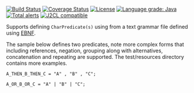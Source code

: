 [![Build Status](https://travis-ci.com/mP1/walkingkooka-text-cursor-parser-ebnf-charpredicate.svg?branch=master)](https://travis-ci.com/mP1/walkingkooka-text-cursor-parser-ebnf-charpredicate.svg?branch=master)
[![Coverage Status](https://coveralls.io/repos/github/mP1/walkingkooka-text-cursor-parser-ebnf-charpredicate/badge.svg?branch=master)](https://coveralls.io/github/mP1/walkingkooka-text-cursor-parser-ebnf-charpredicate?branch=master)
[![License](https://img.shields.io/badge/License-Apache%202.0-blue.svg)](https://opensource.org/licenses/Apache-2.0)
[![Language grade: Java](https://img.shields.io/lgtm/grade/java/g/mP1/walkingkooka-text-cursor-parser-ebnf-charpredicate.svg?logo=lgtm&logoWidth=18)](https://lgtm.com/projects/g/mP1/walkingkooka-text-cursor-parser-ebnf-charpredicate/context:java)
[![Total alerts](https://img.shields.io/lgtm/alerts/g/mP1/walkingkooka-text-cursor-parser-ebnf-charpredicate.svg?logo=lgtm&logoWidth=18)](https://lgtm.com/projects/g/mP1/walkingkooka-text-cursor-parser-ebnf-charpredicate/alerts/)
[![J2CL compatible](https://img.shields.io/badge/J2CL-compatible-brightgreen.svg)](https://github.com/mP1/j2cl-central)



Supports defining `CharPredicate(s)` using from a text grammar file defined using [EBNF](https://en.wikipedia.org/wiki/Extended_Backus%E2%80%93Naur_form).

The sample below defines two predicates, note more complex forms that including references, negation, grouping along with
alternatives, concatenation and repeating are supported. The test/resources directory contains more examples.

```EBNF
A_THEN_B_THEN_C = "A" , "B" , "C";

A_OR_B_OR_C = "A" | "B" | "C";
```


